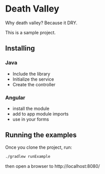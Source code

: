 # Death Valley
Why death valley?  Because it DRY.

This is a sample project.

## Installing
### Java
 - Include the library
 - Initialize the service
 - Create the controller
 
### Angular
 - install the module
 - add to app module imports
 - use in your forms
 
## Running the examples
Once you clone the project, run:
```bash
./gradlew runExample
```
then open a browser to http://localhost:8080/
